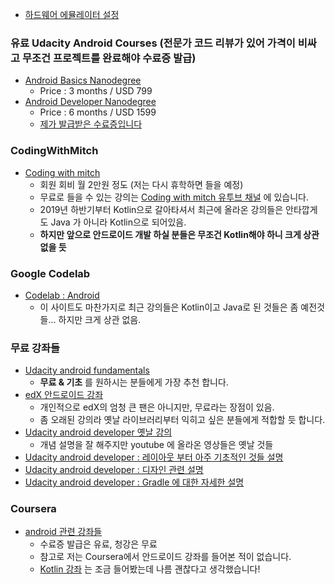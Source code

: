 - [하드웨어 에뮬레이터 설정](https://developer.android.com/studio/run/device)

### 유료 Udacity Android Courses (전문가 코드 리뷰가 있어 가격이 비싸고 무조건 프로젝트를 완료해야 수료증 발급)
- [Android Basics Nanodegree](https://www.udacity.com/course/android-basics-nanodegree-by-google--nd803)
  - Price : 3 months / USD 799 
- [Android Developer Nanodegree](https://www.udacity.com/course/android-developer-nanodegree-by-google--nd801)
  - Price : 6 months / USD 1599
  - [제가 발급받은 수료증입니다](https://confirm.udacity.com/J54R3E7)
  
### CodingWithMitch
- [Coding with mitch](https://codingwithmitch.com/) 
  - 회원 회비 월 2만원 정도 (저는 다시 휴학하면 들을 예정)
  - 무료로 들을 수 있는 강의는 [Coding with mitch 유투브 채널](https://www.youtube.com/channel/UCoNZZLhPuuRteu02rh7bzsw) 에 있습니다. 
  - 2019년 하반기부터 Kotlin으로 갈아타셔서 최근에 올라온 강의들은 안타깝게도 Java 가 아니라 Kotlin으로 되어있음. 
  - **하지만 앞으로 안드로이드 개발 하실 분들은 무조건 Kotlin해야 하니 크게 상관 없을 듯**
 
### Google Codelab
- [Codelab : Android](https://codelabs.developers.google.com/?cat=Android)
  - 이 사이트도 마찬가지로 최근 강의들은 Kotlin이고 Java로 된 것들은 좀 예전것들... 하지만 크게 상관 없음. 
 
### 무료 강좌들 
- [Udacity android fundamentals](https://www.udacity.com/course/new-android-fundamentals--ud851)
  - **무료 & 기초** 를 원하시는 분들에게 가장 추천 합니다. 
- [edX 안드로이드 강좌](https://www.edx.org/course/introduction-to-mobile-application-development-using-android-0)
  - 개인적으로 edX의 엄청 큰 팬은 아니지만, 무료라는 장점이 있음. 
  - 좀 오래된 강의라 옛날 라이브러리부터 익히고 싶은 분들에게 적합할 듯 합니다. 
- [Udacity android developer 옛날 강의](https://www.youtube.com/playlist?list=PLAwxTw4SYaPnMwH5-FNkErnnq_aSy706S) 
  - 개념 설명을 잘 해주지만 youtube 에 올라온 영상들은 옛날 것들 
- [Udacity android developer : 레이아웃 부터 아주 기초적인 것들 설명](https://www.youtube.com/playlist?list=PLLhp84XQV_JPkzWvVR_br0jxWHq97lc-a)
- [Udacity android developer : 디자인 관련 설명](https://www.youtube.com/playlist?list=PLAwxTw4SYaPkdAyQ6F5dWmwxCee8TDpdo)
- [Udacity android developer : Gradle 에 대한 자세한 설명](https://www.youtube.com/playlist?list=PLAwxTw4SYaPk2JP5TFPx7g63PCkyBqjZn)

### Coursera
- [android 관련 강좌들](https://www.coursera.org/search?query=android&)
  - 수료증 발급은 유료, 청강은 무료 
  - 참고로 저는 Coursera에서 안드로이드 강좌를 들어본 적이 없습니다. 
  - [Kotlin 강좌](https://www.coursera.org/learn/kotlin-for-java-developers) 는 조금 들어봤는데 나름 괜찮다고 생각했습니다! 
  
